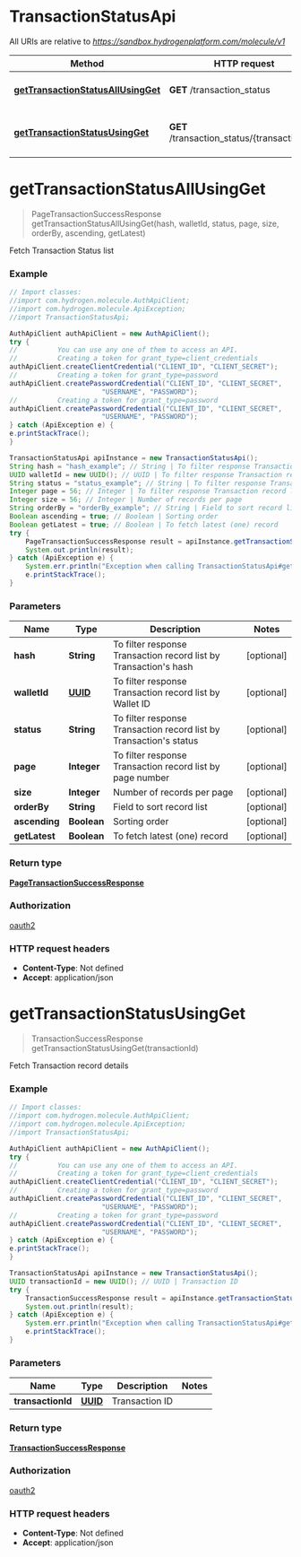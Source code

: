 # TransactionStatusApi

All URIs are relative to *https://sandbox.hydrogenplatform.com/molecule/v1*

Method | HTTP request | Description
------------- | ------------- | -------------
[**getTransactionStatusAllUsingGet**](TransactionStatusApi.md#getTransactionStatusAllUsingGet) | **GET** /transaction_status | Fetch Transaction Status list
[**getTransactionStatusUsingGet**](TransactionStatusApi.md#getTransactionStatusUsingGet) | **GET** /transaction_status/{transaction_id} | Fetch Transaction record details


<a name="getTransactionStatusAllUsingGet"></a>
# **getTransactionStatusAllUsingGet**
> PageTransactionSuccessResponse getTransactionStatusAllUsingGet(hash, walletId, status, page, size, orderBy, ascending, getLatest)

Fetch Transaction Status list

### Example
```java
// Import classes:
//import com.hydrogen.molecule.AuthApiClient;
//import com.hydrogen.molecule.ApiException;
//import TransactionStatusApi;

AuthApiClient authApiClient = new AuthApiClient();
try {
//          You can use any one of them to access an API.
//          Creating a token for grant_type=client_credentials            
authApiClient.createClientCredential("CLIENT_ID", "CLIENT_SECRET");
//          Creating a token for grant_type=password
authApiClient.createPasswordCredential("CLIENT_ID", "CLIENT_SECRET",
                       "USERNAME", "PASSWORD");           
//          Creating a token for grant_type=password
authApiClient.createPasswordCredential("CLIENT_ID", "CLIENT_SECRET",
                       "USERNAME", "PASSWORD");           
} catch (ApiException e) {
e.printStackTrace();
}

TransactionStatusApi apiInstance = new TransactionStatusApi();
String hash = "hash_example"; // String | To filter response Transaction record list by Transaction's hash
UUID walletId = new UUID(); // UUID | To filter response Transaction record list by Wallet ID
String status = "status_example"; // String | To filter response Transaction record list by Transaction's status
Integer page = 56; // Integer | To filter response Transaction record list by page number
Integer size = 56; // Integer | Number of records per page
String orderBy = "orderBy_example"; // String | Field to sort record list
Boolean ascending = true; // Boolean | Sorting order
Boolean getLatest = true; // Boolean | To fetch latest (one) record
try {
    PageTransactionSuccessResponse result = apiInstance.getTransactionStatusAllUsingGet(hash, walletId, status, page, size, orderBy, ascending, getLatest);
    System.out.println(result);
} catch (ApiException e) {
    System.err.println("Exception when calling TransactionStatusApi#getTransactionStatusAllUsingGet");
    e.printStackTrace();
}
```

### Parameters

Name | Type | Description  | Notes
------------- | ------------- | ------------- | -------------
 **hash** | **String**| To filter response Transaction record list by Transaction&#39;s hash | [optional]
 **walletId** | [**UUID**](.md)| To filter response Transaction record list by Wallet ID | [optional]
 **status** | **String**| To filter response Transaction record list by Transaction&#39;s status | [optional]
 **page** | **Integer**| To filter response Transaction record list by page number | [optional]
 **size** | **Integer**| Number of records per page | [optional]
 **orderBy** | **String**| Field to sort record list | [optional]
 **ascending** | **Boolean**| Sorting order | [optional]
 **getLatest** | **Boolean**| To fetch latest (one) record | [optional]

### Return type

[**PageTransactionSuccessResponse**](PageTransactionSuccessResponse.md)

### Authorization

[oauth2](../README.md#oauth2)

### HTTP request headers

 - **Content-Type**: Not defined
 - **Accept**: application/json

<a name="getTransactionStatusUsingGet"></a>
# **getTransactionStatusUsingGet**
> TransactionSuccessResponse getTransactionStatusUsingGet(transactionId)

Fetch Transaction record details

### Example
```java
// Import classes:
//import com.hydrogen.molecule.AuthApiClient;
//import com.hydrogen.molecule.ApiException;
//import TransactionStatusApi;

AuthApiClient authApiClient = new AuthApiClient();
try {
//          You can use any one of them to access an API.
//          Creating a token for grant_type=client_credentials            
authApiClient.createClientCredential("CLIENT_ID", "CLIENT_SECRET");
//          Creating a token for grant_type=password
authApiClient.createPasswordCredential("CLIENT_ID", "CLIENT_SECRET",
                       "USERNAME", "PASSWORD");           
//          Creating a token for grant_type=password
authApiClient.createPasswordCredential("CLIENT_ID", "CLIENT_SECRET",
                       "USERNAME", "PASSWORD");           
} catch (ApiException e) {
e.printStackTrace();
}

TransactionStatusApi apiInstance = new TransactionStatusApi();
UUID transactionId = new UUID(); // UUID | Transaction ID
try {
    TransactionSuccessResponse result = apiInstance.getTransactionStatusUsingGet(transactionId);
    System.out.println(result);
} catch (ApiException e) {
    System.err.println("Exception when calling TransactionStatusApi#getTransactionStatusUsingGet");
    e.printStackTrace();
}
```

### Parameters

Name | Type | Description  | Notes
------------- | ------------- | ------------- | -------------
 **transactionId** | [**UUID**](.md)| Transaction ID |

### Return type

[**TransactionSuccessResponse**](TransactionSuccessResponse.md)

### Authorization

[oauth2](../README.md#oauth2)

### HTTP request headers

 - **Content-Type**: Not defined
 - **Accept**: application/json

